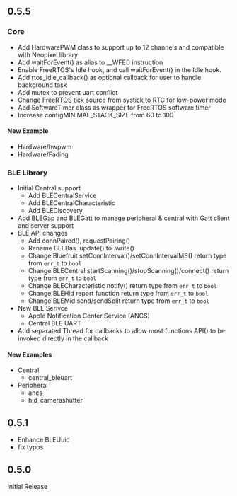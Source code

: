 ## 0.5.5

### Core

- Add HardwarePWM class to support up to 12 channels and compatible with Neopixel library
- Add waitForEvent() as alias to __WFE() instruction
- Enable FreeRTOS's Idle hook, and call waitForEvent() in the Idle hook.
- Add rtos_idle_callback() as optional callback for user to handle background task
- Add mutex to prevent uart conflict
- Change FreeRTOS tick source from systick to RTC for low-power mode
- Add SoftwareTimer class as wrapper for FreeRTOS software timer
- Increase configMINIMAL_STACK_SIZE from 60 to 100

#### New Example

- Hardware/hwpwm
- Hardware/Fading

### BLE Library

- Initial Central support
  -  Add BLECentralService
  -  Add BLECentralCharacteristic
  -  Add BLEDiscovery
- Add BLEGap and BLEGatt to manage peripheral & central with Gatt client and server support
- BLE API changes
  - Add connPaired(), requestPairing()
  - Rename BLEBas .update() to .write()
  - Change Bluefruit setConnInterval()/setConnIntervalMS() return type from `err_t` to `bool`
  - Change BLECentral startScanning()/stopScanning()/connect() return type from `err_t` to `bool`
  - Change BLECharacteristic notify() return type from `err_t` to `bool`
  - Change BLEHid report function return type from `err_t` to `bool`
  - Change BLEMid send/sendSplit return type from `err_t` to `bool`
- New BLE Serivce
  - Apple Notification Center Service (ANCS)
  - Central BLE UART
- Add separated Thread for callbacks to allow most functions API() to be invoked directly in the callback

#### New Examples

- Central
  - central_bleuart
- Peripheral
  - ancs
  - hid_camerashutter


## 0.5.1

- Enhance BLEUuid
- fix typos

## 0.5.0

Initial Release
